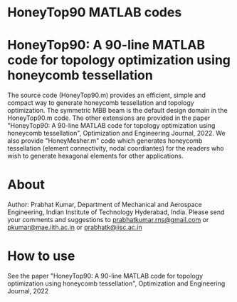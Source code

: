 # HoneyTop90 MATLAB codes
# HoneyTop90: A 90-line MATLAB code for topology optimization using honeycomb tessellation
The source code (HoneyTop90.m) provides an efficient, simple and compact way to generate honeycomb tessellation and topology optimization. The symmetric MBB beam is the default design domain in the HoneyTop90.m code. The other extensions are provided in the paper "HoneyTop90: A 90-line MATLAB code for topology optimization using honeycomb tessellation", Optimization and Engineering Journal, 2022. We also provide "HoneyMesher.m" code which generates honeycomb tessellation (element connectivity, nodal coordiantes) for the readers who wish to generate hexagonal elements for other applications.
# About
Author: Prabhat Kumar, Department of Mechanical and Aerospace Engineering, Indian Institute of Technology Hyderabad, India. Please send your comments and suggestions to prabhatkumar.rns@gmail.com or pkumar@mae.iith.ac.in or prabhatk@iisc.ac.in
# How to use
See the paper "HoneyTop90: A 90-line MATLAB code for topology optimization using honeycomb tessellation", Optimization and Engineering Journal, 2022 
